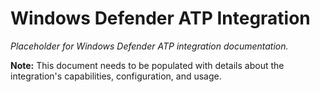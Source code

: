 # Windows Defender ATP Integration

*Placeholder for Windows Defender ATP integration documentation.*

**Note:** This document needs to be populated with details about the integration's capabilities, configuration, and usage.
